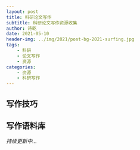 ```yaml
---
layout: post
title: 科研论文写作
subtitle: 科研论文写作资源收集
author: 诗乾
date: 2021-05-10
header-img: ../img/2021/post-bg-2021-surfing.jpg
tags:
    - 科研
    - 论文写作
    - 资源
categories:
    - 资源
    - 科研写作
---
```


## 写作技巧

## 写作语料库



*持续更新中...*

